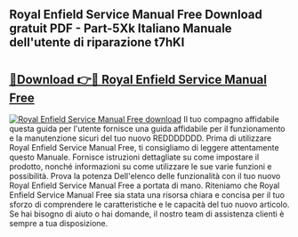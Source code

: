 ## Royal Enfield Service Manual Free Download gratuit PDF - Part-5Xk Italiano Manuale dell'utente di riparazione t7hKI

# <h2><a href="http://dfgvame.blite.top/?on=Royal+Enfield+Service+Manual+Free">🔗Download 👉🔴 Royal Enfield Service Manual Free</a></h2>

[![Royal Enfield Service Manual Free download](https://i.imgur.com/lujVjoI.png)](http://dfgvame.blite.top/?on=Royal+Enfield+Service+Manual+Free)
Il tuo compagno affidabile questa guida per l'utente fornisce una guida affidabile per il funzionamento e la manutenzione sicuri del tuo nuovo REDDDDDDD. Prima di utilizzare Royal Enfield Service Manual Free, ti consigliamo di leggere attentamente questo Manuale. Fornisce istruzioni dettagliate su come impostare il prodotto, nonché informazioni su come utilizzare le sue varie funzioni e possibilità. Prova la potenza Dell'elenco delle funzionalità con il tuo nuovo Royal Enfield Service Manual Free a portata di mano. Riteniamo che Royal Enfield Service Manual Free sia stata una risorsa chiara e concisa per il tuo sforzo di comprendere le caratteristiche e le capacità del tuo nuovo articolo. Se hai bisogno di aiuto o hai domande, il nostro team di assistenza clienti è sempre a tua disposizione.

